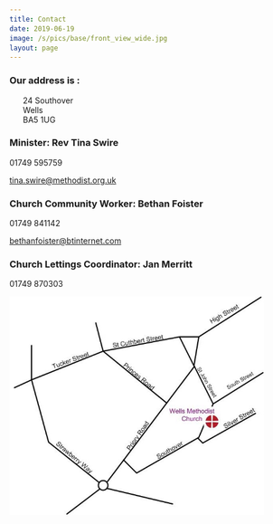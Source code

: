 ```yaml
---
title: Contact
date: 2019-06-19
image: /s/pics/base/front_view_wide.jpg
layout: page
---
```



### Our address is :

<ul style="list-style-type:none" >
    <li>24 Southover</li>
    <li>Wells</li>
    <li>BA5 1UG</li>
</ul>


### Minister: Rev Tina Swire

01749 595759

[tina.swire@methodist.org.uk](mailto:tina.swire@methodist.org.uk)

### Church Community Worker: Bethan Foister 

01749 841142

[bethanfoister@btinternet.com](mailto:bethanfoister@btinternet.com)

### Church Lettings Coordinator: Jan Merritt 

01749 870303



<img src="/s/pics/contact/map.png" style="max-width:450px">

    
